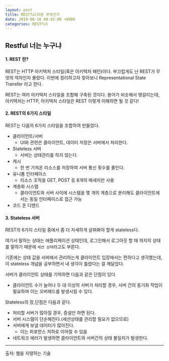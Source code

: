 ```yaml
---
layout: post
title: RESTful이란 무엇인가
date: 2019-06-18 00:42:00 +0900
categories: RESTful
---
```


## Restful 너는 누구냐

#### 1. REST 란?

REST는 HTTP 아키텍처 스타일(혹은 아키텍처 패턴)이다. 부끄럽게도 난 REST가 무엇의 약자인지 몰랐다. 이번에 정리하고자 찾아보니 Representational State Transfer 라고 한다.

REST는 여러 아키텍처 스타일을 조합해 구축된 것이다. 용어가 비슷해서 헷갈리는데, 아키텍처는 HTTP, 아키텍처 스타일은 REST 이렇게 이해하면 될 것 같다!



#### 2. REST의 6가지 스타일

REST는 다음의 6가지 스타일을 조합하여 만들었다.

- 클라이언트/서버
  - UI와 관련은 클라이언트, 데이터 저장은 서버에서 처리한다. 
- Stateless 서버
  - 서버는 상태관리를 하지 않는다.
- 캐시
  - 한 번 가져온 리소스를 저장하여 서버 통신 횟수를 줄인다.
- 유니폼 인터페이스
  - 리소스 조작을 GET, POST 등 8개의 메세지만 사용
- 계층화 시스템
  - 클라이언트와 서버 사이에 시스템을 몇 개의 계층으로 분리해도 클라이언트에서는 동일 인터페이스로 접근 가능
- 코드 온 디맨드



#### 3. Stateless 서버

REST의 6가지 스타일 중에서 좀 더 자세하게 살펴봐야 할게 stateless다. 

여기서 말하는 상태는 애플리케이션 상태인데, 로그인해서 로그아웃 할 때 까지의 상태를 말하기 때문에 ```세션 상태```라고도 부른다.

기존에는 상태 값을 서버에서 관리하는게 클라이언트 입장에서는 편하다고 생각했는데, 이 stateless 개념을 공부하면서 내 생각이 틀렸다는 걸 깨달았다.

서버가 클라이언트 상태를 기억하면 다음과 같은 단점이 있다

- 클라이언트 수가 늘어나 두 대 이상의 서버가 처리할 경우, 서버 간의 동기화 작업이 필요하며 이는 오버헤드를 발생시킬 수 있다.

Stateless의 장,단점은 다음과 같다.

- 처리할 서버가 많아질 경우, 증설만 하면 된다.
- 서버 시스템이 단순해진다.(세션상태를 관리할 필요가 없으므로)
- 서버에게 보낼 데이터가 많아진다.
  - 이는 퍼포먼스 저하로 이어질 수 있음
- 네트워크 에러가 발생하면 클라이언트와 서버간의 상태 불일치가 발생한다.

---

출처: 웹을 지탱하는 기술